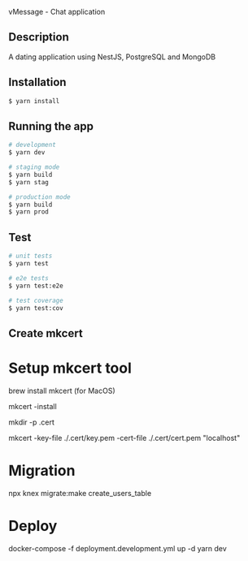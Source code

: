 vMessage - Chat application

## Description

A dating application using NestJS, PostgreSQL and MongoDB

## Installation

```bash
$ yarn install
```

## Running the app

```bash
# development
$ yarn dev

# staging mode
$ yarn build
$ yarn stag

# production mode
$ yarn build
$ yarn prod
```

## Test

```bash
# unit tests
$ yarn test

# e2e tests
$ yarn test:e2e

# test coverage
$ yarn test:cov
```

## Create mkcert
# Setup mkcert tool
brew install mkcert (for MacOS)

mkcert -install

mkdir -p .cert

mkcert -key-file ./.cert/key.pem -cert-file ./.cert/cert.pem "localhost"

# Migration
npx knex migrate:make create_users_table

# Deploy
docker-compose -f deployment.development.yml up -d
yarn dev

